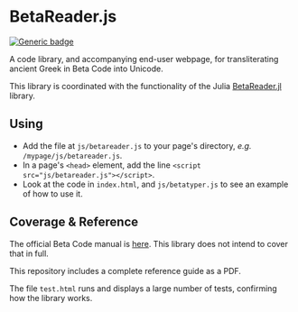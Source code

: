 # BetaReader.js

[![Generic badge](https://img.shields.io/badge/version-1.1.0-green.svg)](https://shields.io/)

A code library, and accompanying end-user webpage, for transliterating ancient Greek in Beta Code into Unicode.

This library is coordinated with the functionality of the Julia [BetaReader.jl](https://github.com/Eumaeus/BetaReader.jl) library.

## Using

- Add the file at `js/betareader.js` to your page's directory, *e.g.* `/mypage/js/betareader.js`.
- In a page's `<head>` element, add the line `<script src="js/betareader.js"></script>`.
- Look at the code in `index.html`, and `js/betatyper.js` to see an example of how to use it.

## Coverage & Reference

The official Beta Code manual is [here](https://stephanus.tlg.uci.edu/encoding/BCM.pdf). This library does not intend to cover that in full.

This repository includes a complete reference guide as a PDF.

The file `test.html` runs and displays a large number of tests, confirming how the library works.